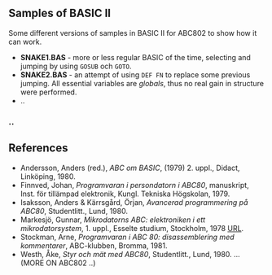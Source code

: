 
## Samples of BASIC II

Some different versions of samples in BASIC II for ABC802 to show how it can work.

* __SNAKE1.BAS__ - more or less regular BASIC of the time, selecting and jumping by using `GOSUB` och `GOTO`.
* __SNAKE2.BAS__ - an attempt of using `DEF FN` to replace some previous jumping. All essential variables are
  *globals*, thus no real gain in structure were performed.
* ..

### ..





## References

- Andersson, Anders (red.), *ABC om BASIC*, (1979) 2. uppl., Didact, Linköping, 1980.
- Finnved, Johan, *Programvaran i persondatorn i ABC80*, manuskript, Inst. för tillämpad elektronik, Kungl. Tekniska Högskolan, 1979.
- Isaksson, Anders & Kärrsgård, Örjan, *Avancerad programmering på ABC80*, Studentlitt., Lund, 1980.
- Markesjö, Gunnar, *Mikrodatorns ABC: elektroniken i ett mikrodatorsystem*, 1. uppl., Esselte studium, Stockholm, 1978 [URL](https://www.abc80.org/docs/Mikrodatorns_ABC.pdf).
- Stockman, Arne, *Programvaran i ABC 80: disassemblering med kommentarer*, ABC-klubben, Bromma, 1981.
- Westh, Åke, *Styr och mät med ABC80*, Studentlitt., Lund, 1980.
... (MORE ON ABC802 ..)
